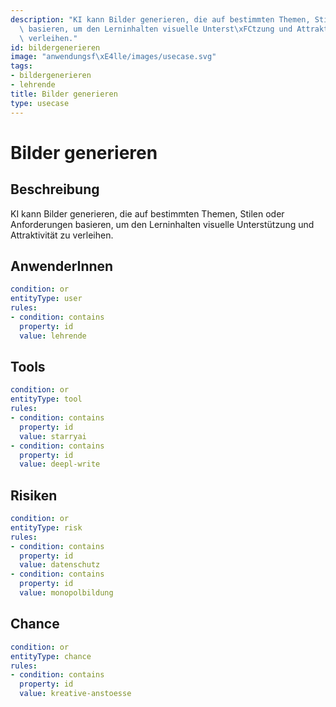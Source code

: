 ```yaml
---
description: "KI kann Bilder generieren, die auf bestimmten Themen, Stilen oder Anforderungen\
  \ basieren, um den Lerninhalten visuelle Unterst\xFCtzung und Attraktivit\xE4t zu\
  \ verleihen."
id: bildergenerieren
image: "anwendungsf\xE4lle/images/usecase.svg"
tags:
- bildergenerieren
- lehrende
title: Bilder generieren
type: usecase
---
```



# Bilder generieren

## Beschreibung

KI kann Bilder generieren, die auf bestimmten Themen, Stilen oder Anforderungen basieren, um den Lerninhalten visuelle Unterstützung und Attraktivität zu verleihen.

## AnwenderInnen

```yaml
condition: or
entityType: user
rules:
- condition: contains
  property: id
  value: lehrende
```



## Tools

```yaml
condition: or
entityType: tool
rules:
- condition: contains
  property: id
  value: starryai
- condition: contains
  property: id
  value: deepl-write
```



## Risiken

```yaml
condition: or
entityType: risk
rules:
- condition: contains
  property: id
  value: datenschutz
- condition: contains
  property: id
  value: monopolbildung
```



## Chance

```yaml
condition: or
entityType: chance
rules:
- condition: contains
  property: id
  value: kreative-anstoesse
```

